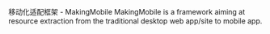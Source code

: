 移动化适配框架 - MakingMobile
MakingMobile is a framework aiming at resource extraction from the traditional desktop web app/site to mobile app.